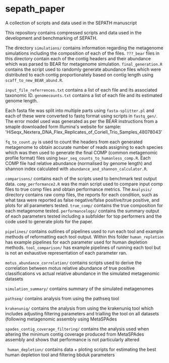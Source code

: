 # sepath_paper
A collection of scripts and data used in the SEPATH manuscript

This repository contains compressed scripts and data used in the development and benchmarking of SEPATH.

The directory ``` simulations/ ``` contains information regarding the metagenome simulations including the composition of each of the files. ```???_bear``` files in this directory contain each of the contig headers and their abundance which was parsed to BEAR for metagenome simulation. ```final_generation.R``` contains the script used to randomly generate abundance files which were distributed to each contig proportionately based on contig length using ```scaff_to_new_BEAR_abund.R```.  

```input_file_referrences.txt``` contains a list of each file and its associated taxonomic ID. ```genomecounts.txt``` contains a list of each file and its estimated genome length.

Each fasta file was split into multiple parts using ```fasta-splitter.pl``` and each of these were converted to fastq format using scripts in ```fastq_gen/```. The error model used was generated as per the BEAR instructions from a smaple downloaded form Illumina's website for sample: 'HiSeqx_Nextera_DNA_Flex_Replicates_of_Coriell_Trio_Samples_48078043'

``` fq_to_count.py ``` is used to count the headers from each generated metagenome to obtain accurate number of reads assigning to each species which was then used to generate the final COMP (common metagenomic profile format) files using ``` bear_seq_counts_to_humanless_comp.R ```. Each COMP file had relative abundance (normalised by genome length) and shannon index calculated with ``` abundance_and_shannon_calculator.R ```.


``` comparisons/ ``` contains each of the scripts used to benchmark test output data. ```comp_performance2.R``` was the main script used to compare input comp files to true comp files and obtain performance metrics. The ```Analysis/``` directory contains raw comp files, the reports for each condition, such as what taxa were reported as false negative/false positive/true positive, and plots for all parameters tested. ```true_comp/``` contains the true composition for each metagenome tested. ```performancelogs/``` contains the summary output of each parameters tested including a subfolder for top performers and the code used to generate plots for the paper.

``` pipelines/ ``` contains outlines of pipelines used to run each tool and example methods of reformatting each tool output. Within this folder ```human_repletion``` has example pipelines for each parameter used for human depletion methods. ```tool_comparison/``` has example pipelines of running each tool but is not an exhaustive representation of each parameter ran.

``` motus_abundance_correlation/ ``` contains scripts used to derive the correlation between motus relative abundance of true positive classifications vs actual relative abundance in the simulated metagenomic datasets

``` simulation_summary/ ``` contains summary of the simulated metagenomes

``` pathseq/ ``` contains analysis from using the pathseq tool

``` krakenuniq/ ``` contains the analysis from using the krakenuniq tool which includes adjusting filtering parameters and trialling the tool on all datasets (following metagenomic assembly using MetaSPAdes

``` spades_contig_coverage_filtering/ ``` contains the analysis used when altering the minimum contig coverage produced from MetaSPAdes assembly and shows that performance is not particularly altered

``` human_depletion/``` contains data + ploting scripts for estimating the best human depletion tool and filtering bbduk parameters
